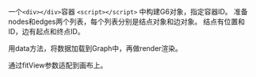 一个`<div></div>`容器
`<script></script>` 中构建G6对象，指定容器ID。
准备nodes和edges两个列表，每个列表分别是结点对象和边对象。
结点有位置和ID，边有起点和终点ID。

用data方法，将数据加载到Graph中，再做render渲染。

通过fitView参数适配到画布上。
